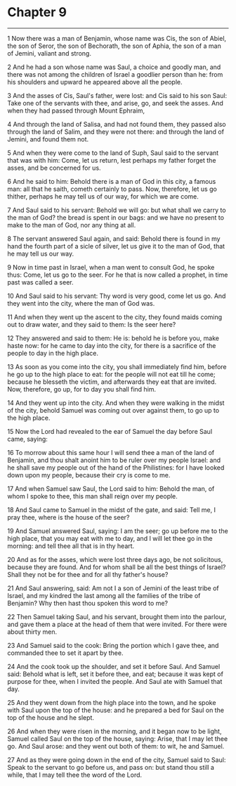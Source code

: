 # Chapter 9

***

1 Now there was a man of Benjamin, whose name was Cis, the son of Abiel, the son of Seror, the son of Bechorath, the son of Aphia, the son of a man of Jemini, valiant and strong.

2 And he had a son whose name was Saul, a choice and goodly man, and there was not among the children of Israel a goodlier person than he: from his shoulders and upward he appeared above all the people.

3 And the asses of Cis, Saul's father, were lost: and Cis said to his son Saul: Take one of the servants with thee, and arise, go, and seek the asses. And when they had passed through Mount Ephraim,

4 And through the land of Salisa, and had not found them, they passed also through the land of Salim, and they were not there: and through the land of Jemini, and found them not.

5 And when they were come to the land of Suph, Saul said to the servant that was with him: Come, let us return, lest perhaps my father forget the asses, and be concerned for us.

6 And he said to him: Behold there is a man of God in this city, a famous man: all that he saith, cometh certainly to pass. Now, therefore, let us go thither, perhaps he may tell us of our way, for which we are come.

7 And Saul said to his servant: Behold we will go: but what shall we carry to the man of God? the bread is spent in our bags: and we have no present to make to the man of God, nor any thing at all.

8 The servant answered Saul again, and said: Behold there is found in my hand the fourth part of a sicle of silver, let us give it to the man of God, that he may tell us our way.

9 Now in time past in Israel, when a man went to consult God, he spoke thus: Come, let us go to the seer. For he that is now called a prophet, in time past was called a seer.

10 And Saul said to his servant: Thy word is very good, come let us go. And they went into the city, where the man of God was.

11 And when they went up the ascent to the city, they found maids coming out to draw water, and they said to them: Is the seer here?

12 They answered and said to them: He is: behold he is before you, make haste now: for he came to day into the city, for there is a sacrifice of the people to day in the high place.

13 As soon as you come into the city, you shall immediately find him, before he go up to the high place to eat: for the people will not eat till he come; because he blesseth the victim, and afterwards they eat that are invited. Now, therefore, go up, for to day you shall find him.

14 And they went up into the city. And when they were walking in the midst of the city, behold Samuel was coming out over against them, to go up to the high place.

15 Now the Lord had revealed to the ear of Samuel the day before Saul came, saying:

16 To morrow about this same hour I will send thee a man of the land of Benjamin, and thou shalt anoint him to be ruler over my people Israel: and he shall save my people out of the hand of the Philistines: for I have looked down upon my people, because their cry is come to me.

17 And when Samuel saw Saul, the Lord said to him: Behold the man, of whom I spoke to thee, this man shall reign over my people.

18 And Saul came to Samuel in the midst of the gate, and said: Tell me, I pray thee, where is the house of the seer?

19 And Samuel answered Saul, saying: I am the seer; go up before me to the high place, that you may eat with me to day, and I will let thee go in the morning: and tell thee all that is in thy heart.

20 And as for the asses, which were lost three days ago, be not solicitous, because they are found. And for whom shall be all the best things of Israel? Shall they not be for thee and for all thy father's house?

21 And Saul answering, said: Am not I a son of Jemini of the least tribe of Israel, and my kindred the last among all the families of the tribe of Benjamin? Why then hast thou spoken this word to me?

22 Then Samuel taking Saul, and his servant, brought them into the parlour, and gave them a place at the head of them that were invited. For there were about thirty men.

23 And Samuel said to the cook: Bring the portion which I gave thee, and commanded thee to set it apart by thee.

24 And the cook took up the shoulder, and set it before Saul. And Samuel said: Behold what is left, set it before thee, and eat; because it was kept of purpose for thee, when I invited the people. And Saul ate with Samuel that day.

25 And they went down from the high place into the town, and he spoke with Saul upon the top of the house: and he prepared a bed for Saul on the top of the house and he slept.

26 And when they were risen in the morning, and it began now to be light, Samuel called Saul on the top of the house, saying: Arise, that I may let thee go. And Saul arose: and they went out both of them: to wit, he and Samuel.

27 And as they were going down in the end of the city, Samuel said to Saul: Speak to the servant to go before us, and pass on: but stand thou still a while, that I may tell thee the word of the Lord.

